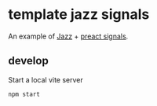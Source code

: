 # template jazz signals

An example of [Jazz](https://jazz.tools/) + [preact signals](https://preactjs.com/blog/introducing-signals/).

## develop
Start a local vite server

```bash
npm start
```

